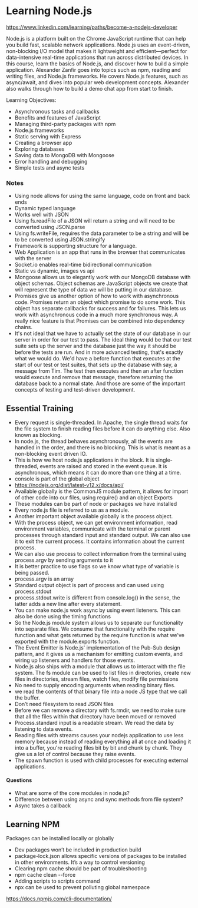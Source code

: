 # Learning Node.js
https://www.linkedin.com/learning/paths/become-a-nodejs-developer

Node.js is a platform built on the Chrome JavaScript runtime that can help you build fast, scalable network applications. Node.js uses an event-driven, non-blocking I/O model that makes it lightweight and efficient—perfect for data-intensive real-time applications that run across distributed devices. In this course, learn the basics of Node.js, and discover how to build a simple application. Alexander Zanfir goes into topics such as npm, reading and writing files, and Node.js frameworks. He covers Node.js features, such as async/await, and dives into popular web development concepts. Alexander also walks through how to build a demo chat app from start to finish.

Learning Objectives:
- Asynchronous tasks and callbacks
- Benefits and features of JavaScript
- Managing third-party packages with npm
- Node.js frameworks
- Static serving with Express
- Creating a browser app
- Exploring databases
- Saving data to MongoDB with Mongoose
- Error handling and debugging
- Simple tests and async tests

### Notes
- Using node allows for using the same language, code on front and back ends
- Dynamic typed language
- Works well with JSON
- Using fs.readFile of a JSON will return a string and will need to be converted using JSON.parse
- Using fs.writeFile, requires the data parameter to be a string and will be to be converted using JSON.stringify
- Framework is supporting structure for a language. 
- Web Application is an app that runs in the browser that communicates with the server
- Socket.io enables real-time bidirectional communication
- Static vs dynamic, images vs api
- Mongoose allows us to elegantly work with our MongoDB database with object schemas. Object schemas are JavaScript objects we create that will represent the type of data we will be putting in our database.
- Promises give us another option of how to work with asynchronous code. Promises return an object which promise to do some work. This object has separate callbacks for success and for failures. This lets us work with asynchronous code in a much more synchronous way. A really nice feature is that Promises can be combined into dependency chains.
- It's not ideal that we have to actually set the state of our database in our server in order for our test to pass. The ideal thing would be that our test suite sets up the server and the database just the way it should be before the tests are run. And in more advanced testing, that's exactly what we would do. We'd have a before function that executes at the start of our test or test suites, that sets up the database with say, a message from Tim. The test then executes and then an after function would execute and remove that message, therefore returning the database back to a normal state. And those are some of the important concepts of testing and test-driven development.

## Essential Training
- Every request is single-threaded. In Apache, the single thread waits for the file system to finish reading files before it can do anything else. Also known as blocking.
- In node.js, the thread behaves asynchronously, all the events are handled in the order, and there is no blocking. This is what is meant as a non-blocking event driven IO. 
- This is how we host node.js applications in the block. It is single-threaded, events are raised and stored in the event queue. It is asynchronous, which means it can do more than one thing at a time. 
- console is part of the global object
- https://nodejs.org/dist/latest-v12.x/docs/api/	
- Available globally is the CommonJS module pattern, it allows for import of other code into our files, using require() and an object Exports
- These modules can be part of node or packages we have installed
- Every node.js file is referred to us as a module.
- Another important object available globally is the process object. 
- With the process object, we can get environment information, read environment variables, communicate with the terminal or parent processes through standard input and standard output. We can also use it to exit the current process.  It contains information about the current process.
- We can also use process to collect information from the terminal using process.argv by sending arguments to it
- It is better practice to use flags so we know what type of variable is being passed. 
- process.argv is an array
- Standard output object is part of process and can used using process.stdout
- process.stdout.write is different from console.log() in the sense, the latter adds a new line after every statement. 
- You can make node.js work async by using event listeners. This can also be done using the timing functions
- So the Node.js module system allows us to separate our functionality into separate files. We consume that functionality with the require function and what gets returned by the require function is what we've exported with the module.exports function.
- The Event Emitter is Node.js' implementation of the Pub-Sub design pattern, and it gives us a mechanism for emitting custom events, and wiring up listeners and handlers for those events. 
- Node.js also ships with a module that allows us to interact with the file system. The fs module can be used to list files in directories, create new files in directories, stream files, watch files, modify file permissions
- No need to supply encoding arguments when reading binary files.
- we read the contents of that binary file into a node JS type that we call the buffer.
- Don’t need filesystem to read JSON files
- Before we can remove a directory with fs.rmdir, we need to make sure that all the files within that directory have been moved or removed
- Process.standard input is a readable stream. We read the data by listening to data events.
- Reading files with streams causes your nodejs application to use less memory because instead of reading everything all at once and loading it into a buffer, you're reading files bit by bit and chunk by chunk. They give us a lot of control because they raise events.
- The spawn function is used with child processes for executing external applications.	

#### Questions
- What are some of the core modules in node.js?
- Difference between using async and sync methods from file system?
- Async takes a callback

## Learning NPM

Packages can be installed locally or globally
- Dev packages won’t be included in production build
- package-lock.json allows specific versions of packages to be installed in other environments. It’s a way to control versioning 
- Clearing npm cache should be part of troubleshooting
- npm cache clean --force
- Adding scripts to scripts command
- npx can be used to prevent polluting global namespace

https://docs.npmjs.com/cli-documentation/
